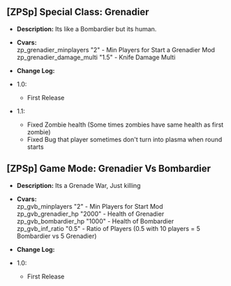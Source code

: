 ## [ZPSp] Special Class: Grenadier

* **Description:**
    Its like a Bombardier but its human.

* **Cvars:** <br/>
    zp_grenadier_minplayers "2" - Min Players for Start a Grenadier Mod <br/>
    zp_grenadier_damage_multi "1.5" - Knife Damage Multi

* **Change Log:**
* 1.0:
    - First Release

* 1.1:
    - Fixed Zombie health (Some times zombies have same health as first zombie)
    - Fixed Bug that player sometimes don't turn into plasma when round starts

## [ZPSp] Game Mode: Grenadier Vs Bombardier

* **Description:**
        Its a Grenade War, Just killing

* **Cvars:** <br/>
        zp_gvb_minplayers "2" - Min Players for Start Mod<br/>
        zp_gvb_grenadier_hp "2000" - Health of Grenadier<br/>
        zp_gvb_bombardier_hp "1000" - Health of Bombardier<br/>
        zp_gvb_inf_ratio "0.5" - Ratio of Players (0.5 with 10 players = 5 Bombardier vs 5 Grenadier)
        
* **Change Log:**
* 1.0:
    - First Release
   

